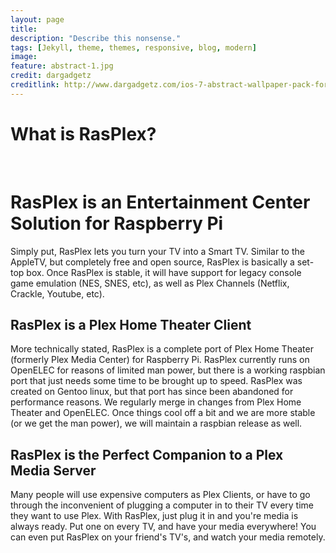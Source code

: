 ```yaml
---
layout: page 
title: 
description: "Describe this nonsense."
tags: [Jekyll, theme, themes, responsive, blog, modern]
image:
feature: abstract-1.jpg
credit: dargadgetz
creditlink: http://www.dargadgetz.com/ios-7-abstract-wallpaper-pack-for-iphone-5-and-ipod-touch-retina/
---
```




<div class="container">
  

  <div id="content" class="main">
    <h1>What is RasPlex?</h1>
    <div class="container-fluid">
      <div class="row-fluid">
        <div class="span2"> </div>
        <div class="span10">
          <h1>RasPlex is an Entertainment Center Solution for Raspberry Pi</h1>
          <div class="offset1">
            Simply put, RasPlex lets you turn your TV into a Smart TV. Similar to the AppleTV, but completely free and open source, RasPlex is basically a set-top box. Once RasPlex is stable, it will have support for legacy console game emulation (NES, SNES, etc), as well as Plex Channels (Netflix, Crackle, Youtube, etc).
          </div>
          <h2>RasPlex is a Plex Home Theater Client</h2>
          <div class="offset1">
            More technically stated, RasPlex is a complete port of Plex Home Theater (formerly Plex Media Center) for Raspberry Pi. RasPlex currently runs on OpenELEC for reasons of limited man power, but there is a working raspbian port that just needs some time to be brought up to speed. RasPlex was created on Gentoo linux, but that port has since been abandoned for performance reasons. We regularly merge in changes from Plex Home Theater and OpenELEC. Once things cool off a bit and we are more stable (or we get the man power), we will maintain a raspbian release as well.
          </div>
          <h2>RasPlex is the Perfect Companion to a Plex Media Server</h2>
          <div class="offset1">
            Many people will use expensive computers as Plex Clients, or have to go through the inconvenient of plugging a computer in to their TV every time they want to use Plex. With RasPlex, just plug it in and you're media is always ready. Put one on every TV, and have your media everywhere! You can even put RasPlex on your friend's TV's, and watch your media remotely.</div>
        </div>
      </div>
    </div>
  </div>
</div>

